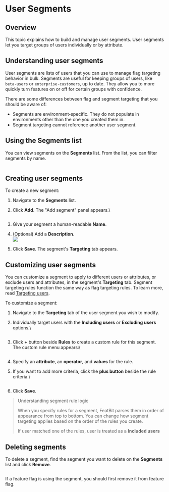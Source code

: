 # User Segments

## Overview <a href="#overview" id="overview"></a>

This topic explains how to build and manage user segments. User segments let you target groups of users individually or by attribute.

## Understanding user segments <a href="#understanding-user-segments" id="understanding-user-segments"></a>

User segments are lists of users that you can use to manage flag targeting behavior in bulk. Segments are useful for keeping groups of users, like `beta-users` or `enterprise-customers`, up to date. They allow you to more quickly turn features on or off for certain groups with confidence.

There are some differences between flag and segment targeting that you should be aware of:

* Segments are environment-specific. They do not populate in environments other than the one you created them in.
* Segment targeting cannot reference another user segment.

## Using the Segments list <a href="#using-the-segments-list" id="using-the-segments-list"></a>

You can view segments on the **Segments** list. From the list, you can filter segments by name.

<figure><img src="../../.gitbook/assets/image (43).png" alt=""><figcaption></figcaption></figure>

## Creating user segments <a href="#creating-user-segments" id="creating-user-segments"></a>

To create a new segment:

1. Navigate to the **Segments** list.
2.  Click **Add**. The "Add segment" panel appears.\


    <figure><img src="../../.gitbook/assets/image (290).png" alt=""><figcaption></figcaption></figure>
3. Give your segment a human-readable **Name**.
4. (Optional) Add a **Description**.\
   ![](<../../.gitbook/assets/image (244).png>)
5. Click **Save**. The segment's **Targeting** tab appears.

## Customizing user segments <a href="#deleting-segments" id="deleting-segments"></a>

You can customize a segment to apply to different users or attributes, or exclude users and attributes, in the segment's **Targeting** tab. Segment targeting rules function the same way as flag targeting rules. To learn more, read [Targeting users](../targeting-users-with-flags/targeting-rules.md).

To customize a segment:

1. Navigate to the **Targeting** tab of the user segment you wish to modify.
2.  Individually target users with the **Including users** or **Excluding users** options.\


    <figure><img src="../../.gitbook/assets/image (256).png" alt=""><figcaption></figcaption></figure>
3.  Click  **+** button beside **Rules** to create a custom rule for this segment. The custom rule menu appears:\


    <figure><img src="../../.gitbook/assets/image (152).png" alt=""><figcaption></figcaption></figure>
4. Specify an **attribute**, an **operator**, and **values** for the rule.
5.  If you want to add more criteria, click the **plus button** beside the rule criteria.\


    <figure><img src="../../.gitbook/assets/image (294).png" alt=""><figcaption></figcaption></figure>
6. Click **Save**.

> Understanding segment rule logic
>
> When you specify rules for a segment, FeatBit parses them in order of appearance from top to bottom. You can change how segment targeting applies based on the order of the rules you create.
>
> If user matched one of the rules, user is treated as a **Included users**

## Deleting segments <a href="#deleting-segments" id="deleting-segments"></a>

To delete a segment, find the segment you want to delete on the **Segments** list and click **Remove**.

<figure><img src="../../.gitbook/assets/image (241).png" alt=""><figcaption></figcaption></figure>

If a feature flag is using the segment, you should first remove it from feature flag.

<figure><img src="../../.gitbook/assets/image (131).png" alt=""><figcaption></figcaption></figure>
